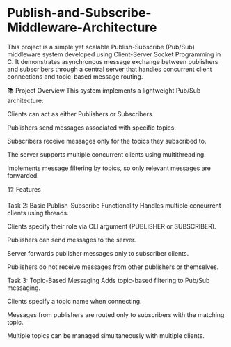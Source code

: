 # Publish-and-Subscribe-Middleware-Architecture

This project is a simple yet scalable Publish-Subscribe (Pub/Sub) middleware system developed using Client-Server Socket Programming in C. It demonstrates asynchronous message exchange between publishers and subscribers through a central server that handles concurrent client connections and topic-based message routing.

📚 Project Overview
This system implements a lightweight Pub/Sub architecture:

Clients can act as either Publishers or Subscribers.

Publishers send messages associated with specific topics.

Subscribers receive messages only for the topics they subscribed to.

The server supports multiple concurrent clients using multithreading.

Implements message filtering by topics, so only relevant messages are forwarded.

🏗️ Features

Task 2: Basic Publish-Subscribe Functionality
Handles multiple concurrent clients using threads.

Clients specify their role via CLI argument (PUBLISHER or SUBSCRIBER).

Publishers can send messages to the server.

Server forwards publisher messages only to subscriber clients.

Publishers do not receive messages from other publishers or themselves.

Task 3: Topic-Based Messaging
Adds topic-based filtering to Pub/Sub messaging.

Clients specify a topic name when connecting.

Messages from publishers are routed only to subscribers with the matching topic.

Multiple topics can be managed simultaneously with multiple clients.
